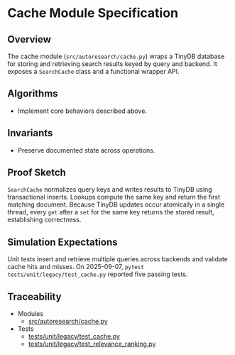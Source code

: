 # Cache Module Specification

## Overview

The cache module (`src/autoresearch/cache.py`) wraps a TinyDB database
for storing and retrieving search results keyed by query and backend.
It exposes a `SearchCache` class and a functional wrapper API.

## Algorithms

- Implement core behaviors described above.

## Invariants

- Preserve documented state across operations.

## Proof Sketch

`SearchCache` normalizes query keys and writes results to TinyDB using
transactional inserts. Lookups compute the same key and return the first
matching document. Because TinyDB updates occur atomically in a single
thread, every `get` after a `set` for the same key returns the stored result,
establishing correctness.

## Simulation Expectations

Unit tests insert and retrieve multiple queries across backends and validate
cache hits and misses. On 2025-09-07, `pytest tests/unit/legacy/test_cache.py`
reported five passing tests.

## Traceability


- Modules
  - [src/autoresearch/cache.py][m1]
- Tests
  - [tests/unit/legacy/test_cache.py][t34]
  - [tests/unit/legacy/test_relevance_ranking.py][t135]

[m1]: ../../src/autoresearch/cache.py

[t34]: ../../tests/unit/legacy/test_cache.py
[t135]: ../../tests/unit/legacy/test_relevance_ranking.py
